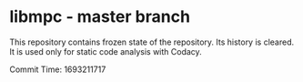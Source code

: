 # libmpc - master branch

This repository contains frozen state of the repository.
Its history is cleared. It is used only for static code
analysis with Codacy.

Commit Time: 1693211717